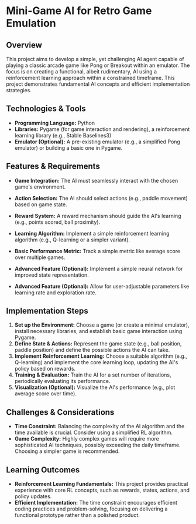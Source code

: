 # Mini-Game AI for Retro Game Emulation

## Overview

This project aims to develop a simple, yet challenging AI agent capable of playing a classic arcade game like Pong or Breakout within an emulator.  The focus is on creating a functional, albeit rudimentary, AI using a reinforcement learning approach within a constrained timeframe. This project demonstrates fundamental AI concepts and efficient implementation strategies.


## Technologies & Tools

* **Programming Language:** Python
* **Libraries:** Pygame (for game interaction and rendering), a reinforcement learning library (e.g., Stable Baselines3)
* **Emulator (Optional):**  A pre-existing emulator (e.g., a simplified Pong emulator) or building a basic one in Pygame.


## Features & Requirements

- **Game Integration:** The AI must seamlessly interact with the chosen game's environment.
- **Action Selection:** The AI should select actions (e.g., paddle movement) based on game state.
- **Reward System:** A reward mechanism should guide the AI's learning (e.g., points scored, ball proximity).
- **Learning Algorithm:** Implement a simple reinforcement learning algorithm (e.g., Q-learning or a simpler variant).
- **Basic Performance Metric:**  Track a simple metric like average score over multiple games.


- **Advanced Feature (Optional):** Implement a simple neural network for improved state representation.
- **Advanced Feature (Optional):**  Allow for user-adjustable parameters like learning rate and exploration rate.


## Implementation Steps

1. **Set up the Environment:** Choose a game (or create a minimal emulator), install necessary libraries, and establish basic game interaction using Pygame.
2. **Define State & Actions:**  Represent the game state (e.g., ball position, paddle position) and define the possible actions the AI can take.
3. **Implement Reinforcement Learning:** Choose a suitable algorithm (e.g., Q-learning) and implement the core learning loop, updating the AI's policy based on rewards.
4. **Training & Evaluation:**  Train the AI for a set number of iterations, periodically evaluating its performance.
5. **Visualization (Optional):**  Visualize the AI's performance (e.g., plot average score over time).


## Challenges & Considerations

- **Time Constraint:**  Balancing the complexity of the AI algorithm and the time available is crucial. Consider using a simplified RL algorithm.
- **Game Complexity:**  Highly complex games will require more sophisticated AI techniques, possibly exceeding the daily timeframe.  Choosing a simpler game is recommended.


## Learning Outcomes

- **Reinforcement Learning Fundamentals:**  This project provides practical experience with core RL concepts, such as rewards, states, actions, and policy updates.
- **Efficient Implementation:**  The time constraint encourages efficient coding practices and problem-solving, focusing on delivering a functional prototype rather than a polished product.

